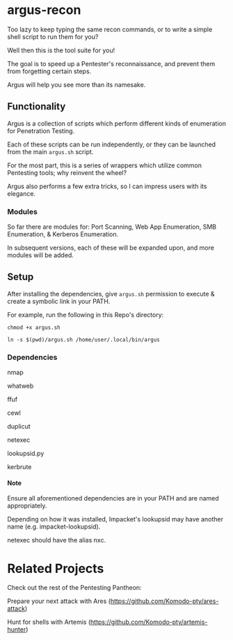 # argus-recon
Too lazy to keep typing the same recon commands, or to write a simple shell script to run them for you?

Well then this is the tool suite for you!

The goal is to speed up a Pentester's reconnaissance, and prevent them from forgetting certain steps.

Argus will help you see more than its namesake.

## Functionality
Argus is a collection of scripts which perform different kinds of enumeration for Penetration Testing.

Each of these scripts can be run independently, or they can be launched from the main `argus.sh` script.

For the most part, this is a series of wrappers which utilize common Pentesting tools; why reinvent the wheel?

Argus also performs a few extra tricks, so I can impress users with its elegance.

### Modules
So far there are modules for: Port Scanning, Web App Enumeration, SMB Enumeration, & Kerberos Enumeration.

In subsequent versions, each of these will be expanded upon, and more modules will be added.

## Setup
After installing the dependencies, give `argus.sh` permission to execute & create a symbolic link in your PATH.

For example, run the following in this Repo's directory:

`chmod +x argus.sh`

`ln -s $(pwd)/argus.sh /home/user/.local/bin/argus`

### Dependencies
nmap

whatweb

ffuf

cewl

duplicut

netexec

lookupsid.py

kerbrute

#### Note
Ensure all aforementioned dependencies are in your PATH and are named appropriately.

Depending on how it was installed, Impacket's lookupsid may have another name (e.g. impacket-lookupsid).

netexec should have the alias nxc.

# Related Projects
Check out the rest of the Pentesting Pantheon:

Prepare your next attack with Ares (https://github.com/Komodo-pty/ares-attack)

Hunt for shells with Artemis (https://github.com/Komodo-pty/artemis-hunter)

